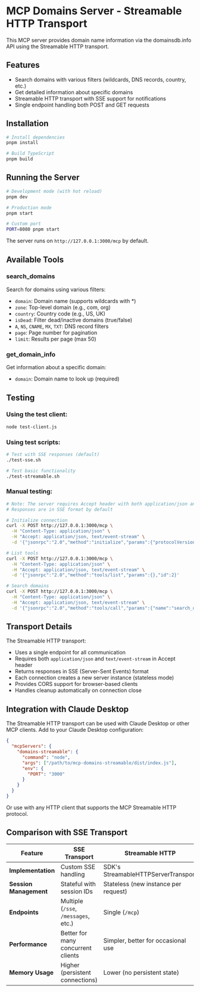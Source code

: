 # MCP Domains Server - Streamable HTTP Transport

This MCP server provides domain name information via the domainsdb.info API using the Streamable HTTP transport.

## Features

- Search domains with various filters (wildcards, DNS records, country, etc.)
- Get detailed information about specific domains
- Streamable HTTP transport with SSE support for notifications
- Single endpoint handling both POST and GET requests

## Installation

```bash
# Install dependencies
pnpm install

# Build TypeScript
pnpm build
```

## Running the Server

```bash
# Development mode (with hot reload)
pnpm dev

# Production mode
pnpm start

# Custom port
PORT=8080 pnpm start
```

The server runs on `http://127.0.0.1:3000/mcp` by default.

## Available Tools

### search_domains
Search for domains using various filters:
- `domain`: Domain name (supports wildcards with *)
- `zone`: Top-level domain (e.g., com, org)
- `country`: Country code (e.g., US, UK)
- `isDead`: Filter dead/inactive domains (true/false)
- `A`, `NS`, `CNAME`, `MX`, `TXT`: DNS record filters
- `page`: Page number for pagination
- `limit`: Results per page (max 50)

### get_domain_info
Get information about a specific domain:
- `domain`: Domain name to look up (required)

## Testing

### Using the test client:
```bash
node test-client.js
```

### Using test scripts:
```bash
# Test with SSE responses (default)
./test-sse.sh

# Test basic functionality
./test-streamable.sh
```

### Manual testing:
```bash
# Note: The server requires Accept header with both application/json and text/event-stream
# Responses are in SSE format by default

# Initialize connection
curl -X POST http://127.0.0.1:3000/mcp \
  -H "Content-Type: application/json" \
  -H "Accept: application/json, text/event-stream" \
  -d '{"jsonrpc":"2.0","method":"initialize","params":{"protocolVersion":"2025-03-26","capabilities":{}},"id":1}'

# List tools
curl -X POST http://127.0.0.1:3000/mcp \
  -H "Content-Type: application/json" \
  -H "Accept: application/json, text/event-stream" \
  -d '{"jsonrpc":"2.0","method":"tools/list","params":{},"id":2}'

# Search domains
curl -X POST http://127.0.0.1:3000/mcp \
  -H "Content-Type: application/json" \
  -H "Accept: application/json, text/event-stream" \
  -d '{"jsonrpc":"2.0","method":"tools/call","params":{"name":"search_domains","arguments":{"domain":"*.example.com","limit":5}},"id":3}'
```

## Transport Details

The Streamable HTTP transport:
- Uses a single endpoint for all communication
- Requires both `application/json` and `text/event-stream` in Accept header
- Returns responses in SSE (Server-Sent Events) format
- Each connection creates a new server instance (stateless mode)
- Provides CORS support for browser-based clients
- Handles cleanup automatically on connection close

## Integration with Claude Desktop

The Streamable HTTP transport can be used with Claude Desktop or other MCP clients. Add to your Claude Desktop configuration:

```json
{
  "mcpServers": {
    "domains-streamable": {
      "command": "node",
      "args": ["/path/to/mcp-domains-streamable/dist/index.js"],
      "env": {
        "PORT": "3000"
      }
    }
  }
}
```

Or use with any HTTP client that supports the MCP Streamable HTTP protocol.

## Comparison with SSE Transport

| Feature | SSE Transport | Streamable HTTP |
|---------|--------------|-----------------|
| **Implementation** | Custom SSE handling | SDK's StreamableHTTPServerTransport |
| **Session Management** | Stateful with session IDs | Stateless (new instance per request) |
| **Endpoints** | Multiple (`/sse`, `/messages`, etc.) | Single (`/mcp`) |
| **Performance** | Better for many concurrent clients | Simpler, better for occasional use |
| **Memory Usage** | Higher (persistent connections) | Lower (no persistent state) |